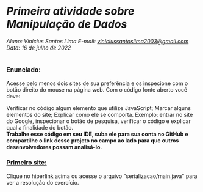 # ***Primeira atividade sobre Manipulação de Dados***
_Aluno: Vinícius Santos Lima  E-mail: viniciussantoslima2003@gmail.com<br>Data: 16 de julho de 2022_
#  

### Enunciado: 

Acesse pelo menos dois sites de sua preferência e os inspecione com o botão direito do mouse na página web.
Com o código fonte aberto você deve: 

Verificar no código algum elemento que utilize JavaScript; 
Marcar alguns elementos do site; 
Explicar como ele se comporta. Exemplo: entrar no site do Google, inspecionar o botão de pesquisa, verificar o código e explicar qual a finalidade do botão. 
<br>
**Trabalhe esse código em seu IDE, suba ele para sua conta no GitHub e compartilhe o link desse projeto no campo ao lado para que outros desenvolvedores possam analisá-lo.**

<h3><a href="">Primeiro site:</a></h3>
Clique no hiperlink acima ou acesse o arquivo "serializacao/main.java" para ver a resolução do exercício.
<br>
